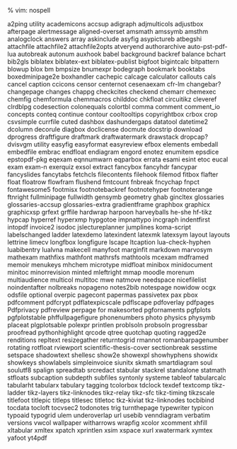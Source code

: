 % vim: nospell

a2ping utility
academicons
accsup
adigraph
adjmulticols
adjustbox
afterpage
alertmessage
aligned-overset
amsmath
amssymb
amsthm
analogclock
answers
array
askinclude
asyfig
asypictureb
atbegshi
attachfile
attachfile2
attachfile2opts
atveryend
authorarchive
auto-pst-pdf-lua
autobreak
autonum
auxhook
babel
background
backref
balance
bchart
bib2gls
biblatex
biblatex-ext
biblatex-publist
bigfoot
bigintcalc
bitpattern
blowup
blox
bm
bmpsize
bnumexpr
bodegraph
bookmark
booktabs
boxedminipage2e
boxhandler
cachepic
calcage
calculator
callouts
cals
cancel
caption
ccicons
censor
centernot
cesenaexam
cfr-lm
changebar?
changepage
changes
chappg
checkcites
checkend
chemarr
chemexec
chemfig
chemformula
chemmacros
childdoc
chkfloat
circuitikz
cleveref
clrdblpg
codesection
colonequals
colortbl
comma
comment
comment_io
concepts
conteq
continue
contour
cooltooltips
copyrightbox
crbox
crop
csvsimple
currfile
cuted
dashbox
dashundergaps
datatool
datetime2
dcolumn
decorule
diagbox
doclicense
docmute
docstrip
download
dprogress
draftfigure
draftmark
draftwatermark
drawstack
dropcap?
dvisvgm utility
easyfig
easyformat
easyreview
efbox
elements
embedall
embedfile
embrac
endfloat
endiagram
engord
enotez
enumitem
epsdice
epstopdf-pkg
eqexam
eqnnumwarn
eqparbox
errata
esami
esint
etoc
eucal
exam
exam-n
exerquiz
exsol
extract
fancybox
fancyhdr
fancypar
fancyslides
fancytabs
fetchcls
filecontents
filehook
filemod
fitbox
flafter
float
floatrow
flowfram
flushend
fmtcount
fnbreak
fncychap
fnpct
fontawesome5
footmisx
footnotebackref
footnotehyper
footnoterange
ftnright
fullminipage
fullwidth
gensymb
geometry
ghab
gincltex
glossaries
glossaries-accsup
glossaries-extra
gradientframe
graphbox
graphicx
graphicxsp
grfext
grffile
hardwrap
harpoon
harveyballs
he-she
hf-tikz
hypcap
hyperref
hyperxmp
hypgotoe
impnattypo
incgraph
indentfirst
intopdf
invoice2
isodoc
jslectureplanner
jumplines
koma-script
labelschanged
ladder
latexdemo
latexindent
latexmk
latexsym
layout
layouts
lettrine
limecv
longfbox
longfigure
lscape
ltcaption
lua-check-hyphen
luabibentry
lualvna
makecell
manyfoot
marginfit
markdown
marvosym
mathexam
mathfixs
mathfont
mathrsfs
mathtools
mcexam
mdframed
memoir
menukeys
mhchem
microtype
midfloat
minibox
minidocument
minitoc
minorrevision
minted
mleftright
mmap
moodle
morenum
multiaudience
multicol
multitoc
mwe
natmove
needspace
nicefilelist
noindentafter
nolbreaks
nopageno
notes2bib
notespage
nowidow
ocgx
odsfile
optional
overpic
pagecont
papermas
passivetex
pax
pbox
pdfcomment
pdfcrypt
pdflatexpicscale
pdflscape
pdfoverlay
pdfpages
Pdfprivacy
pdfreview
perpage for makesorted
pgfornaments
pgfplots
pgfplotstable
phffullpagefigure
phonenumbers
photo
physics
physymb
placeat
plgplotsable
polexpr
printlen
problsoln
probsoln
progressbar
proofread
pythonhighlight
qrcode
qtree
quotchap
quoting
ragged2e
renditions
repltext
resizegather
returntogrid
rmannot
romanbarpagenumber
rotating
rotfloat
rviewport
scientific-thesis-cover
sectionbreak
sesstime
setspace
shadowtext
shellesc
show2e
showexpl
showhyphens
showidx
showkeys
showlabels
simpleinvoice
siunitx
skmath
smartdiagram
soul
soulutf8
spalign
spreadtab
srcredact
stabular
stackrel
standalone
statmath
stfloats
subcaption
subdepth
subfiles
syntonly
systeme
tableof
tabularcalc
tabularht
tabularx
tabulary
tagging
tcolorbox
tdclock
texdef
textcomp
tikz-ladder
tikz-layers
tikz-linknodes
tikz-relay
tikz-sfc
tikz-timing
tikzscale
titlefoot
titlepic
titleps
titlesec
titletoc
tkz-kiviat
tkz-linknodes
tocbibind
tocdata
tocloft
tocvsec2
todonotes
trig
turnthepage
typewriter
typicon
typoaid
typogrid
ulem
underoverlap
url
usebib
venndiagram
verbatim
versions
vwcol
wallpaper
witharrows
wrapfig
xcolor
xcomment
xhfill
xltabular
xmltex
xpatch
xprintlen
xsim
xspace
xurl
xwatermark
xymtex
yafoot
yt4pdf

